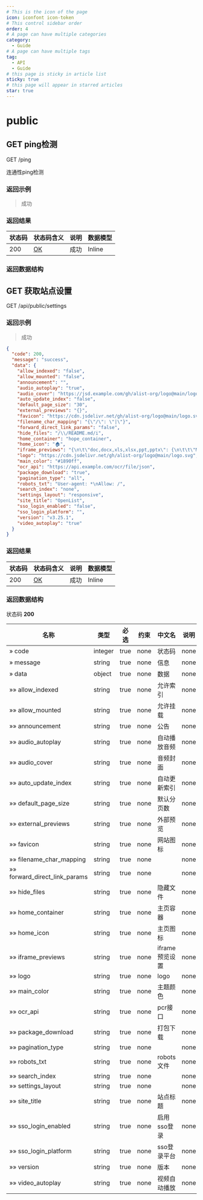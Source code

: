 ```yaml
---
# This is the icon of the page
icon: iconfont icon-token
# This control sidebar order
order: 4
# A page can have multiple categories
category:
  - Guide
# A page can have multiple tags
tag:
  - API
  - Guide
# this page is sticky in article list
sticky: true
# this page will appear in starred articles
star: true
---
```


# public

## GET ping检测

GET /ping

连通性ping检测

### 返回示例

> 成功

### 返回结果

| 状态码 | 状态码含义                                              | 说明 | 数据模型 |
| ------ | ------------------------------------------------------- | ---- | -------- |
| 200    | [OK](https://tools.ietf.org/html/rfc7231#section-6.3.1) | 成功 | Inline   |

### 返回数据结构

## GET 获取站点设置

GET /api/public/settings

### 返回示例

> 成功

```json
{
  "code": 200,
  "message": "success",
  "data": {
    "allow_indexed": "false",
    "allow_mounted": "false",
    "announcement": "",
    "audio_autoplay": "true",
    "audio_cover": "https://jsd.example.com/gh/alist-org/logo@main/logo.svg",
    "auto_update_index": "false",
    "default_page_size": "30",
    "external_previews": "{}",
    "favicon": "https://cdn.jsdelivr.net/gh/alist-org/logo@main/logo.svg",
    "filename_char_mapping": "{\"/\": \"|\"}",
    "forward_direct_link_params": "false",
    "hide_files": "/\\/README.md/i",
    "home_container": "hope_container",
    "home_icon": "🏠",
    "iframe_previews": "{\n\t\"doc,docx,xls,xlsx,ppt,pptx\": {\n\t\t\"Microsoft\":\"https://view.officeapps.live.com/op/view.aspx?src=$e_url\",\n\t\t\"Google\":\"https://docs.google.com/gview?url=$e_url&embedded=true\"\n\t},\n\t\"pdf\": {\n\t\t\"PDF.js\":\"https://alist-org.github.io/pdf.js/web/viewer.html?file=$e_url\"\n\t},\n\t\"epub\": {\n\t\t\"EPUB.js\":\"https://alist-org.github.io/static/epub.js/viewer.html?url=$e_url\"\n\t}\n}",
    "logo": "https://cdn.jsdelivr.net/gh/alist-org/logo@main/logo.svg",
    "main_color": "#1890ff",
    "ocr_api": "https://api.example.com/ocr/file/json",
    "package_download": "true",
    "pagination_type": "all",
    "robots_txt": "User-agent: *\nAllow: /",
    "search_index": "none",
    "settings_layout": "responsive",
    "site_title": "OpenList",
    "sso_login_enabled": "false",
    "sso_login_platform": "",
    "version": "v3.25.1",
    "video_autoplay": "true"
  }
}
```

### 返回结果

| 状态码 | 状态码含义                                              | 说明 | 数据模型 |
| ------ | ------------------------------------------------------- | ---- | -------- |
| 200    | [OK](https://tools.ietf.org/html/rfc7231#section-6.3.1) | 成功 | Inline   |

### 返回数据结构

状态码 **200**

| 名称                          | 类型    | 必选 | 约束 | 中文名         | 说明 |
| ----------------------------- | ------- | ---- | ---- | -------------- | ---- |
| » code                        | integer | true | none | 状态码         | none |
| » message                     | string  | true | none | 信息           | none |
| » data                        | object  | true | none | 数据           | none |
| »» allow_indexed              | string  | true | none | 允许索引       | none |
| »» allow_mounted              | string  | true | none | 允许挂载       | none |
| »» announcement               | string  | true | none | 公告           | none |
| »» audio_autoplay             | string  | true | none | 自动播放音频   | none |
| »» audio_cover                | string  | true | none | 音频封面       | none |
| »» auto_update_index          | string  | true | none | 自动更新索引   | none |
| »» default_page_size          | string  | true | none | 默认分页数     | none |
| »» external_previews          | string  | true | none | 外部预览       | none |
| »» favicon                    | string  | true | none | 网站图标       | none |
| »» filename_char_mapping      | string  | true | none |                | none |
| »» forward_direct_link_params | string  | true | none |                | none |
| »» hide_files                 | string  | true | none | 隐藏文件       | none |
| »» home_container             | string  | true | none | 主页容器       | none |
| »» home_icon                  | string  | true | none | 主页图标       | none |
| »» iframe_previews            | string  | true | none | iframe预览设置 | none |
| »» logo                       | string  | true | none | logo           | none |
| »» main_color                 | string  | true | none | 主题颜色       | none |
| »» ocr_api                    | string  | true | none | pcr接口        | none |
| »» package_download           | string  | true | none | 打包下载       | none |
| »» pagination_type            | string  | true | none |                | none |
| »» robots_txt                 | string  | true | none | robots文件     | none |
| »» search_index               | string  | true | none |                | none |
| »» settings_layout            | string  | true | none |                | none |
| »» site_title                 | string  | true | none | 站点标题       | none |
| »» sso_login_enabled          | string  | true | none | 启用sso登录    | none |
| »» sso_login_platform         | string  | true | none | sso登录平台    | none |
| »» version                    | string  | true | none | 版本           | none |
| »» video_autoplay             | string  | true | none | 视频自动播放   | none |
